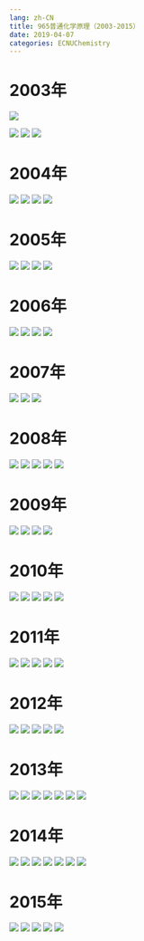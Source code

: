 ```yaml
---
lang: zh-CN
title: 965普通化学原理（2003-2015）
date: 2019-04-07
categories: ECNUChemistry
---
```


# 2003年
![](//images.weserv.nl/?url=drive.google.com/uc?id=1z5iMGTz_6FawKg0R_PfEuDw1VHkkbKWg)
<!-- more -->
![](//images.weserv.nl/?url=drive.google.com/uc?id=1c7aiJp_m6hFnKxTvYKISAm25LhAiGUJ0)
![](//images.weserv.nl/?url=drive.google.com/uc?id=177I1ADa7MUxZfUiXJDhSEpn6yrNOk8Xv)
![](//images.weserv.nl/?url=drive.google.com/uc?id=12HFnPA23KOtEeHg-WFgCiqiryHnvxlss)

# 2004年
![](//images.weserv.nl/?url=drive.google.com/uc?id=102NTwNP07NmyS7QwC2c2wGHqeIlhNxDZ)
![](//images.weserv.nl/?url=drive.google.com/uc?id=1V1WLQoX1XMX86JObZyqJS-dkLcdaieCV)
![](//images.weserv.nl/?url=drive.google.com/uc?id=1Sc9mwNFHMJeJzbKGqIlyHKous4DZYd_5)
![](//images.weserv.nl/?url=drive.google.com/uc?id=1QCb7rjgFGN-PgEt27X-z7UztcHIXntt3)

# 2005年
![](//images.weserv.nl/?url=drive.google.com/uc?id=1OVywlu8Z6lLykMN26XPTCxAqMNBg78i6)
![](//images.weserv.nl/?url=drive.google.com/uc?id=1zeOLfiObTq69chOAlZKdrx-CXf88J07n)
![](//images.weserv.nl/?url=drive.google.com/uc?id=1pcMDWMM5MFS-mGHc9YhTgyD84iVMWzX1)
![](//images.weserv.nl/?url=drive.google.com/uc?id=1NhZC2k_a19ZXdeOBn7Qi2fDpJpX6ytDg)

# 2006年
![](//images.weserv.nl/?url=drive.google.com/uc?id=1PpcAnc4PgB7HKfVNyhZYrW8fFLcTWEcE)
![](//images.weserv.nl/?url=drive.google.com/uc?id=11MOjFAvDW5HiDkVo3t8fBz3StYPlBSR3)
![](//images.weserv.nl/?url=drive.google.com/uc?id=1K2bg8vSbCPgqhzJH3xPD2y1yVNKYk90v)
![](//images.weserv.nl/?url=drive.google.com/uc?id=1j_eZiSSUfd9jclw2LLttpWvhYrCejW83)

# 2007年
![](//images.weserv.nl/?url=drive.google.com/uc?id=1sGwHUDbSIO0WGnu3-j8ZuMJ-y8ZpyVWP)
![](//images.weserv.nl/?url=drive.google.com/uc?id=1-b3DnoWA_ffG8kPNlb16WEeNB0LAatkz)
![](//images.weserv.nl/?url=drive.google.com/uc?id=1MFg8-KaL1TTozWdpOZ3bVGT4SShpCQ9x)

# 2008年
![](//images.weserv.nl/?url=drive.google.com/uc?id=1AWo7R1kQh3n1dSHCgzkvOqQQqH7MIbd6)
![](//images.weserv.nl/?url=drive.google.com/uc?id=1fqwU3uZYTt-SHve6HqGNrypqEluPzO_6)
![](//images.weserv.nl/?url=drive.google.com/uc?id=1dltOtFDS8qmUbBhP7Rkl1uOMVyDUN-gF)
![](//images.weserv.nl/?url=drive.google.com/uc?id=1HdCVNR7lJAJ_VSk5WdZE-04BNokXhqeX)
![](//images.weserv.nl/?url=drive.google.com/uc?id=1cdalFVgCClzN2NAtIruSy_dzRpKOuQf2)

# 2009年
![](//images.weserv.nl/?url=drive.google.com/uc?id=1LQSjfNy6AxdUdVTx6snonxPOO_KlSGkh)
![](//images.weserv.nl/?url=drive.google.com/uc?id=1g5_UsddyK6UnCc3MeA8grOPpzVMoNuSy)
![](//images.weserv.nl/?url=drive.google.com/uc?id=1oyAEoKGn9ZVTb0FJ7LyxD60f8_SCFbri)
![](//images.weserv.nl/?url=drive.google.com/uc?id=1EJ6eQlz1j0OxQnCqx8wnxN6VV6BazSJX)

# 2010年
![](//images.weserv.nl/?url=drive.google.com/uc?id=1SNM2e6mYNf4zna4gyf8vD66aSe5eWXQP)
![](//images.weserv.nl/?url=drive.google.com/uc?id=1OXkdWMVqfJ3EdtQwYtqVEHNntcgLAw6C)
![](//images.weserv.nl/?url=drive.google.com/uc?id=1NERFzOe-_VujA0JScbK-4eJM15e6x8qI)
![](//images.weserv.nl/?url=drive.google.com/uc?id=1mDmSa38P5JuRg-sZq7-urX1_6DKxJ5O6)
![](//images.weserv.nl/?url=drive.google.com/uc?id=18EXHgE7xYpFTrLgJtTzM4tpUHTy26ZEy)

# 2011年
![](//images.weserv.nl/?url=drive.google.com/uc?id=1rZudWzPPtme6jwJdYz04cDohhsFRXvEW)
![](//images.weserv.nl/?url=drive.google.com/uc?id=1X0kuqbUkizrDo_r-0DmNAVf5jwDZtGIn)
![](//images.weserv.nl/?url=drive.google.com/uc?id=1eguDEYbttgNP4JunMO_wXp1L7mf3t2CG)
![](//images.weserv.nl/?url=drive.google.com/uc?id=1t-k4JYHLD4YNfoptK6DJw_djHePkiHCQ)
![](//images.weserv.nl/?url=drive.google.com/uc?id=12AUESOlowWskMyaej9yT2krEWT1aW8Bm)

# 2012年
![](//images.weserv.nl/?url=drive.google.com/uc?id=1k-pPJfRUdYnELLcqJpHnhwLD-LcAjcyS)
![](//images.weserv.nl/?url=drive.google.com/uc?id=1Hxs7rZVIzUikodOxrCzEcAlnWsTgUzqU)
![](//images.weserv.nl/?url=drive.google.com/uc?id=1AjxoPcXHotuWCOXNWM-n7_YVg_FD12Gg)
![](//images.weserv.nl/?url=drive.google.com/uc?id=1hL9Lv2f0ywUkeA7QwT1XILBF9v0UCDUX)
![](//images.weserv.nl/?url=drive.google.com/uc?id=1_UIuwliHIQrFMjcr9ZL5pnM7Ytu9DGqf)

# 2013年
![](//images.weserv.nl/?url=drive.google.com/uc?id=1L5VSY2b0i2lWMy5JlFWqqMCwFf-zYouL)
![](//images.weserv.nl/?url=drive.google.com/uc?id=1763h6_bq0DFdnLuVaqntj_jHyFCgke0n)
![](//images.weserv.nl/?url=drive.google.com/uc?id=1huebKA2bc1NniowDUAmbIqRFtLDrjqMy)
![](//images.weserv.nl/?url=drive.google.com/uc?id=1d0LQsFcPIkwKyCiHl9k88L3lB0VrIwfP)
![](//images.weserv.nl/?url=drive.google.com/uc?id=1klOP8t5AF2xqm3rRbjjW6EmhYIeh85IH)
![](//images.weserv.nl/?url=drive.google.com/uc?id=1RCTw6AQDfR5nc1BwF3MXUvZ1aC87HOxC)
![](//images.weserv.nl/?url=drive.google.com/uc?id=13GZyNeKY00Vc58tjOF16nRcmPvpkjIVE)

# 2014年
![](//images.weserv.nl/?url=drive.google.com/uc?id=1UBm02JPb27yL-R8KZsWc1MLHy_Rv1X0R)
![](//images.weserv.nl/?url=drive.google.com/uc?id=1LV39jZ_0tzyxeN457o0nEEimcknUhEMo)
![](//images.weserv.nl/?url=drive.google.com/uc?id=1gfDyKrvDc1FzFIfJyKhcomm9cuc-jany)
![](//images.weserv.nl/?url=drive.google.com/uc?id=1YMYiqGQCZrnFB_fkxc8IegqxgfQ-bzev)
![](//images.weserv.nl/?url=drive.google.com/uc?id=1sqzlBgJkAsBopBAwBnmli6X_Z48xBkDG)
![](//images.weserv.nl/?url=drive.google.com/uc?id=15RCDWOFGzoP844tedI1LnaS8YUBnOEh1)
![](//images.weserv.nl/?url=drive.google.com/uc?id=1lsorA82-3nE8qQ_RlBequDzWJpk2KzIA)

# 2015年
![](//images.weserv.nl/?url=drive.google.com/uc?id=1cZ03Pjem2MOCgiYDeKiXAaLbBtrywsEy)
![](//images.weserv.nl/?url=drive.google.com/uc?id=1DhRL3eEcvtHiozOhWSpoeLr3ek7J1KMv)
![](//images.weserv.nl/?url=drive.google.com/uc?id=1hD9CqmLsD5qYD7xyqIFUF3H8huxoMpi_)
![](//images.weserv.nl/?url=drive.google.com/uc?id=1zl7OWFbW0DHlgikth-ubJw2AgqdnXXJj)
![](//images.weserv.nl/?url=drive.google.com/uc?id=1YxN7upg2_aWZGjLVYq39rzg6Za-INgFw)
